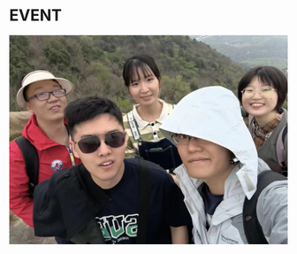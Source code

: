# EVENT
![2023.04.29at Xishan Mountain](https://raw.githubusercontent.com/houlresearch/Tests/main/230429.jpg)
